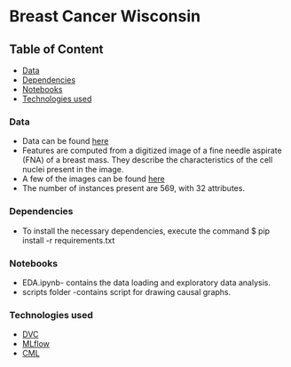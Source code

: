 ﻿# Breast Cancer Wisconsin


## Table of Content

- [Data](#data)
- [Dependencies](#Dependencies)
- [Notebooks](#notebooks)
- [Technologies used](#technologies-used)

### Data

  - Data can be found [here](https://archive.ics.uci.edu/ml/datasets/Breast+Cancer+Wisconsin+%28Diagnostic%29)
  - Features are computed from a digitized image of a fine needle aspirate (FNA) of a breast mass. They describe the                                                      characteristics of the cell nuclei present in the image.
  -  A few of the images can be found [here]( http://www.cs.wisc.edu/~street/images/)
  -  The number of instances present are 569, with 32 attributes.

### Dependencies

  - To install the necessary dependencies, execute the command $ pip install -r requirements.txt
            
### Notebooks

  - EDA.ipynb- contains the data loading and exploratory data analysis.
  - scripts folder -contains script for drawing causal graphs.

### Technologies used

  - [DVC](https://dvc.org/) 
  - [MLflow](https://www.mlflow.org/)
  - [CML](https://github.com/iterative/cml)

